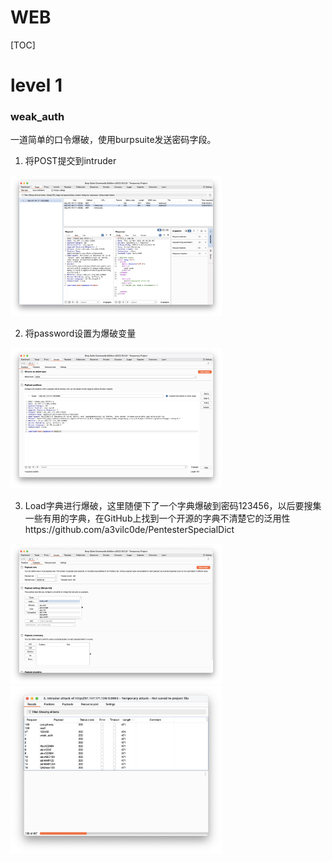 # WEB

[TOC]

# level 1

### weak_auth

一道简单的口令爆破，使用burpsuite发送密码字段。

1. 将POST提交到intruder

<img src="src/weak_auth-1.png" alt="weak_auth-1" style="zoom:33%;" />

2. 将password设置为爆破变量

<img src="src/weak_auth-2.png" alt="weak_auth-2" style="zoom:33%;" />

3. Load字典进行爆破，这里随便下了一个字典爆破到密码123456，以后要搜集一些有用的字典，在GitHub上找到一个开源的字典不清楚它的泛用性https://github.com/a3vilc0de/PentesterSpecialDict

<img src="src/weak_auth-3.png" alt="weak_auth-3" style="zoom:33%;" />

<img src="src/weak_autth-4.png" alt="weak_autth-4" style="zoom:33%;" />
